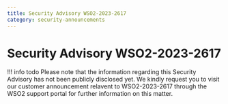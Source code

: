 ```yaml
---
title: Security Advisory WSO2-2023-2617
category: security-announcements
---
```


# Security Advisory WSO2-2023-2617


!!! info todo
    Please note that the information regarding this Security Advisory has not been publicly disclosed yet. We kindly request you to visit our customer announcement relavent to WSO2-2023-2617 through the WSO2 support portal for further information on this matter.
